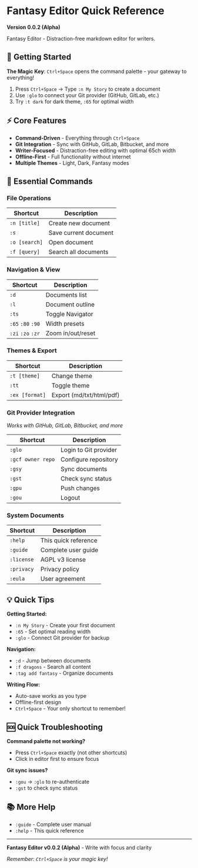 # Fantasy Editor Quick Reference

**Version 0.0.2 (Alpha)**

Fantasy Editor - Distraction-free markdown editor for writers.

## 🚀 Getting Started

**The Magic Key**: `Ctrl+Space` opens the command palette - your gateway to everything!

1. Press `Ctrl+Space` → Type `:n My Story` to create a document
2. Use `:glo` to connect your Git provider (GitHub, GitLab, etc.)
3. Try `:t dark` for dark theme, `:65` for optimal width

## ⚡ Core Features

- **Command-Driven** - Everything through `Ctrl+Space`
- **Git Integration** - Sync with GitHub, GitLab, Bitbucket, and more
- **Writer-Focused** - Distraction-free editing with optimal 65ch width
- **Offline-First** - Full functionality without internet
- **Multiple Themes** - Light, Dark, Fantasy modes

## 🎯 Essential Commands

### File Operations
| Shortcut | Description |
|----------|-------------|
| `:n [title]` | Create new document |
| `:s` | Save current document |
| `:o [search]` | Open document |
| `:f [query]` | Search all documents |

### Navigation & View
| Shortcut | Description |
|----------|-------------|
| `:d` | Documents list |
| `:l` | Document outline |
| `:ts` | Toggle Navigator |
| `:65` `:80` `:90` | Width presets |
| `:zi` `:zo` `:zr` | Zoom in/out/reset |

### Themes & Export
| Shortcut | Description |
|----------|-------------|
| `:t [theme]` | Change theme |
| `:tt` | Toggle theme |
| `:ex [format]` | Export (md/txt/html/pdf) |

### Git Provider Integration
*Works with GitHub, GitLab, Bitbucket, and more*

| Shortcut | Description |
|----------|-------------|
| `:glo` | Login to Git provider |
| `:gcf owner repo` | Configure repository |
| `:gsy` | Sync documents |
| `:gst` | Check sync status |
| `:gpu` | Push changes |
| `:gou` | Logout |

### System Documents
| Shortcut | Description |
|----------|-------------|
| `:help` | This quick reference |
| `:guide` | Complete user guide |
| `:license` | AGPL v3 license |
| `:privacy` | Privacy policy |
| `:eula` | User agreement |

## 💡 Quick Tips

**Getting Started:**
- `:n My Story` - Create your first document
- `:65` - Set optimal reading width
- `:glo` - Connect Git provider for backup

**Navigation:**
- `:d` - Jump between documents
- `:f dragons` - Search all content
- `:tag add fantasy` - Organize documents

**Writing Flow:**
- Auto-save works as you type
- Offline-first design
- `Ctrl+Space` - Your only shortcut to remember!

## 🆘 Quick Troubleshooting

**Command palette not working?**
- Press `Ctrl+Space` exactly (not other shortcuts)
- Click in editor first to ensure focus

**Git sync issues?**
- `:gou` → `:glo` to re-authenticate
- `:gst` to check sync status

## 📚 More Help

- `:guide` - Complete user manual
- `:help` - This quick reference

---

**Fantasy Editor v0.0.2 (Alpha)** - Write with focus and clarity

*Remember: `Ctrl+Space` is your magic key!*